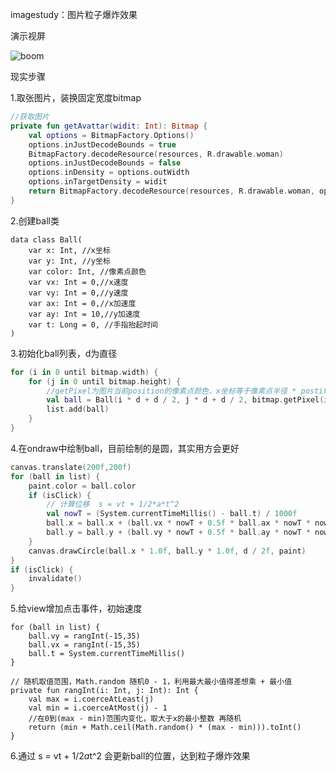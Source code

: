 imagestudy：图片粒子爆炸效果

演示视屏

![boom](F:\Android_Work\wangyistudy\gif\boom.gif)

现实步骤

1.取张图片，装换固定宽度bitmap

```kotlin
//获取图片
private fun getAvattar(widit: Int): Bitmap {
    val options = BitmapFactory.Options()
    options.inJustDecodeBounds = true
    BitmapFactory.decodeResource(resources, R.drawable.woman)
    options.inJustDecodeBounds = false
    options.inDensity = options.outWidth
    options.inTargetDensity = widit
    return BitmapFactory.decodeResource(resources, R.drawable.woman, options)
}
```

2.创建ball类

```Kotlin·
data class Ball(
    var x: Int, //x坐标
    var y: Int, //y坐标
    var color: Int, //像素点颜色
    var vx: Int = 0,//x速度
    var vy: Int = 0,//y速度
    var ax: Int = 0,//x加速度
    var ay: Int = 10,//y加速度
    var t: Long = 0, //手指抬起时间
)
```

3.初始化ball列表，d为直径

```Kotlin
for (i in 0 until bitmap.width) {
    for (j in 0 until bitmap.height) {
        //getPixel为图片当前position的像素点颜色，x坐标等于像素点半径 * postiton + 半径
        val ball = Ball(i * d + d / 2, j * d + d / 2, bitmap.getPixel(i, j))
        list.add(ball)
    }
}
```

4.在ondraw中绘制ball，目前绘制的是圆，其实用方会更好

```kotlin
canvas.translate(200f,200f)
for (ball in list) {
    paint.color = ball.color
    if (isClick) {
        // 计算位移  s = vt + 1/2*a*t^2
        val nowT = (System.currentTimeMillis() - ball.t) / 1000f
        ball.x = ball.x + (ball.vx * nowT + 0.5f * ball.ax * nowT * nowT).toInt()
        ball.y = ball.y + (ball.vy * nowT + 0.5f * ball.ay * nowT * nowT).toInt()
    }
    canvas.drawCircle(ball.x * 1.0f, ball.y * 1.0f, d / 2f, paint)
}
if (isClick) {
    invalidate()
}
```

5.给view增加点击事件，初始速度

```
for (ball in list) {
    ball.vy = rangInt(-15,35)
    ball.vx = rangInt(-15,35)
    ball.t = System.currentTimeMillis()
}
```

```
// 随机取值范围，Math.random 随机0 - 1，利用最大最小值得差想乘 + 最小值
private fun rangInt(i: Int, j: Int): Int {
    val max = i.coerceAtLeast(j)
    val min = i.coerceAtMost(j) - 1
    //在0到(max - min)范围内变化，取大于x的最小整数 再随机
    return (min + Math.ceil(Math.random() * (max - min))).toInt()
}
```

6.通过 s = vt + 1/2*a*t^2 会更新ball的位置，达到粒子爆炸效果



